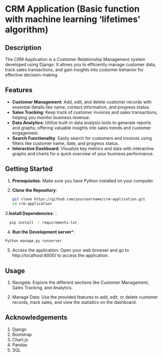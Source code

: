 # CRM Application (Basic function with machine learning ‘lifetimes' algorithm)

## Description

The CRM Application is a Customer Relationship Management system developed using Django. It allows you to efficiently manage customer data, track sales transactions, and gain insights into customer behavior for effective decision-making.

## Features

- **Customer Management**: Add, edit, and delete customer records with essential details like name, contact information, and progress status.
- **Sales Tracking**: Keep track of customer invoices and sales transactions, helping you monitor business revenue.
- **Data Analytics**: Utilize built-in data analysis tools to generate reports and graphs, offering valuable insights into sales trends and customer engagement.
- **Search Functionality**: Easily search for customers and invoices using filters like customer name, date, and progress status.
- **Interactive Dashboard**: Visualize key metrics and data with interactive graphs and charts for a quick overview of your business performance.

## Getting Started

1. **Prerequisites**: Make sure you have Python installed on your computer.

2. **Clone the Repository**:
   ```bash
   git clone https://github.com/yourusername/crm-application.git
   cd crm-application
   ```
3.**Install Dependencies:**：

 ```bash
   pip install -r requirements.txt
```
4. **Run the Development server***:
```bash
Python manage.py runserver
```

5. Access the application: Open your web browser and go to http://localhost:8000/ to access the application.

## Usage
1. Navigate:
Explore the different sections like Customer Management, Sales Tracking, and Analytics.

2. Manage Data:
Use the provided features to add, edit, or delete customer records, track sales, and view the statistics on the dashboard.


## Acknowledgements
1. Django
2. Bootstrap
3. Chart.js
4. Pandas
5. SQL
